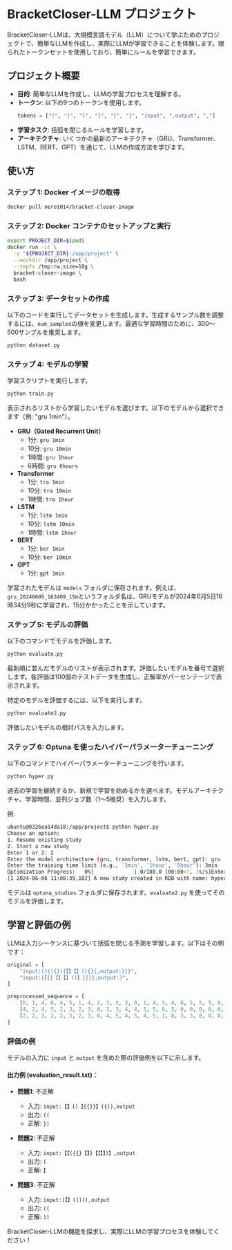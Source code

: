 # BracketCloser-LLM プロジェクト

BracketCloser-LLMは、大規模言語モデル（LLM）について学ぶためのプロジェクトで、簡単なLLMを作成し、実際にLLMが学習できることを体験します。限られたトークンセットを使用しており、簡単にルールを学習できます。

## プロジェクト概要

- **目的**: 簡単なLLMを作成し、LLMの学習プロセスを理解する。
- **トークン**: 以下の9つのトークンを使用します。
  ```python
  tokens = ["(", ")", "[", "]", "{", "}", "input", ",output", ","]
  ```
- **学習タスク**: 括弧を閉じるルールを学習します。
- **アーキテクチャ**: いくつかの最新のアーキテクチャ（GRU、Transformer、LSTM、BERT、GPT）を通じて、LLMの作成方法を学びます。

## 使い方

### ステップ 1: Docker イメージの取得

```sh
docker pull nero1014/bracket-closer-image
```

### ステップ 2: Docker コンテナのセットアップと実行

```sh
export PROJECT_DIR=$(pwd)
docker run -it \
  -v "${PROJECT_DIR}:/app/project" \
  --workdir /app/project \
  --tmpfs /tmp:rw,size=10g \
  bracket-closer-image \
  bash
```

### ステップ 3: データセットの作成

以下のコードを実行してデータセットを生成します。生成するサンプル数を調整するには、`num_samples`の値を変更します。最適な学習時間のために、300〜500サンプルを推奨します。

```sh
python dataset.py
```

### ステップ 4: モデルの学習

学習スクリプトを実行します。

```sh
python train.py
```

表示されるリストから学習したいモデルを選びます。以下のモデルから選択できます（例: "gru 1min"）。

- **GRU（Gated Recurrent Unit）**
  - 1分: `gru 1min`
  - 10分: `gru 10min`
  - 1時間: `gru 1hour`
  - 6時間: `gru 6hours`
- **Transformer**
  - 1分: `tra 1min`
  - 10分: `tra 10min`
  - 1時間: `tra 1hour`
- **LSTM**
  - 1分: `lstm 1min`
  - 10分: `lstm 10min`
  - 1時間: `lstm 1hour`
- **BERT**
  - 1分: `ber 1min`
  - 10分: `ber 10min`
- **GPT**
  - 1分: `gpt 1min`

学習されたモデルは `models` フォルダに保存されます。例えば、`gru_20240605_163409_15m`というフォルダ名は、GRUモデルが2024年6月5日16時34分9秒に学習され、15分かかったことを示しています。

### ステップ 5: モデルの評価

以下のコマンドでモデルを評価します。

```sh
python evaluate.py
```

最新順に並んだモデルのリストが表示されます。評価したいモデルを番号で選択します。各評価は100個のテストデータを生成し、正解率がパーセンテージで表示されます。

特定のモデルを評価するには、以下を実行します。

```sh
python evaluate2.py
```

評価したいモデルの相対パスを入力します。

### ステップ 6: Optuna を使ったハイパーパラメーターチューニング

以下のコマンドでハイパーパラメーターチューニングを行います。

```sh
python hyper.py
```

過去の学習を継続するか、新規で学習を始めるかを選べます。モデルアーキテクチャ、学習時間、並列ジョブ数（1〜5推奨）を入力します。

例:

```sh
ubuntu@8326ea14da18:/app/project$ python hyper.py
Choose an option:
1. Resume existing study
2. Start a new study
Enter 1 or 2: 2
Enter the model architecture (gru, transformer, lstm, bert, gpt): gru
Enter the training time limit (e.g., '3min', '1hour', '5hour'): 3min
Optimization Progress:   0%|             | 0/180.0 [00:00<?, ?s/s]Enter the number of parallel jobs: 1
[I 2024-06-06 11:08:39,182] A new study created in RDB with name: hyper_gru_3
```

モデルは `optuna_studies` フォルダに保存されます。`evaluate2.py` を使ってそのモデルを評価します。

## 学習と評価の例

LLMは入力シーケンスに基づいて括弧を閉じる予測を学習します。以下はその例です：

```python
original = [
    "input:(){({}){【】【】(){}{,output:}}}",
    "input:{【{}【】【】()】{{}},output:}",
]

preprocessed_sequence = [
    [0, 1, 4, 0, 4, 5, 1, 4, 2, 3, 2, 3, 0, 1, 4, 5, 4, 8, 5, 5, 5, 0, 0, 0, 0, 0, 0, 0, 0, 0],
    [4, 2, 4, 5, 2, 3, 2, 3, 0, 1, 3, 4, 4, 5, 5, 8, 5, 0, 0, 0, 0, 0, 0, 0, 0, 0, 0, 0, 0, 0],
    [2, 2, 3, 2, 2, 3, 2, 3, 0, 4, 5, 4, 5, 4, 5, 1, 8, 3, 3, 0, 0, 0, 0, 0, 0, 0, 0, 0, 0, 0]
]
```

### 評価の例

モデルの入力に `input` と `output` を含めた際の評価例を以下に示します。

#### 出力例 (evaluation_result.txt)：

- **問題1**: 不正解
  - 入力: `input:【】()【{{}}】({(),output`
  - 出力: `((`
  - 正解: `})`
  
- **問題2**: 不正解
  - 入力: `input:【【({{}【】}【【】】)】,output`
  - 出力: `(`
  - 正解: `】`
  
- **問題3**: 不正解
  - 入力: `input:(【】(())(,output`
  - 出力: `((`
  - 正解: `))`

BracketCloser-LLMの機能を探求し、実際にLLMの学習プロセスを体験してください！
